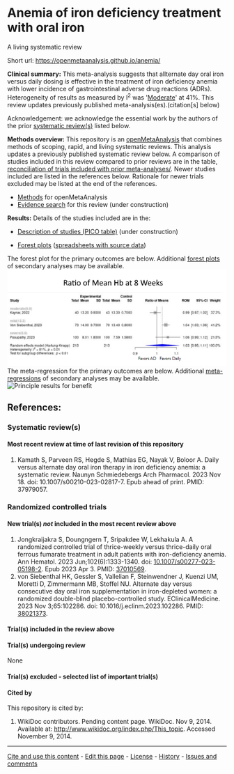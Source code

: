 Anemia of iron deficiency treatment with oral iron
============================================
A living systematic review

Short url: https://openmetaanalysis.github.io/anemia/

**Clinical summary:** This meta-analysis suggests that allternate day oral iron versus daily dosing *is* effective in the treatment of iron deficiency anemia with lower incidence of gastrointestinal adverse drug reactions (ADRs). Heterogeneity of results as measured by I<sup>2</sup> was '[Moderate](https://training.cochrane.org/handbook/current/chapter-10#section-10-10-2)' at 41%. This review updates previously published meta-analysis(es).(citation[s] below)
<!---
Meta-regression of common modulators (year of publication, study size, event rate in the control groups) finds that the outcome of the intervention is effected by xx.

* [Reconciliation of studies and conclusions with prior meta-analyses](files/reconciliation-tables/Reconciliation%20of%20studies%20and%20conclusions.pdf)
* [Keep current with this topic](files/searching/Keep-up.md)
--->
Acknowledgement: we acknowledge the essential work by the authors of the prior [systematic review(s)](#systematic-reviews) listed below.

**Methods overview:** This repository is an [openMetaAnalysis](https://openmetaanalysis.github.io/) that combines methods of scoping, rapid, and living systematic reviews.  This analysis updates a previously published systematic review below. A comparison of studies included in this review compared to prior reviews are in the table, [reconciliation of trials included with prior meta-analyses/](files/reconciliation-tables/Reconciliation%20of%20studies.pdf). Newer studies included are listed in the references below. Rationale for newer trials excluded may be listed at the end of the references. 
* [Methods](http://openmetaanalysis.github.io/methods.html) for openMetaAnalysis
* [Evidence search](files/searching/evidence-search.md) for this review (under construction)

**Results:** Details of the studies included are in the:
* [Description of studies (PICO table)](files/study-details/table-pico.pdf) (under construction)
<!---
* [Reconciliation of studies and conclusions with prior meta-analyses](files/reconciliation-tables/Reconciliation%20of%20studies%20and%20conclusions.pdf) (under construction)
* [Risk of bias assessment](files/study-details/table-bias.pdf) (under construction)
--->
* [Forest plots](../master/files/forest-plots) ([spreadsheets with source data](files/data))
<!---
* [Network plots](../master/files/network) (optional)
--->
The forest plot for the primary outcomes are below. Additional [forest plots](files/forest-plots) of secondary analyses may be available. 
![Principle results](files/forest-plots/Outcome-Primary.png)
The meta-regression for the primary outcomes are below. Additional [meta-regressions](files/metaregression) of secondary analyses may be available. 
![Principle results for benefit](files/metaregression/Outcome-Primary.png "Principle results for benefit]")
<!---
The GRADE Profile is below. ![GRADE Profile](files/GRADE-profiles/Summary-of-findings-table.png "GRADE Profile")
--->
References:
----------------------------------

### Systematic review(s)
#### Most recent review at time of last revision of this repository
1. Kamath S, Parveen RS, Hegde S, Mathias EG, Nayak V, Boloor A. Daily versus alternate day oral iron therapy in iron deficiency anemia: a systematic review. Naunyn Schmiedebergs Arch Pharmacol. 2023 Nov 18. doi: 10.1007/s00210-023-02817-7. Epub ahead of print. PMID: 37979057.

### Randomized controlled trials
#### New trial(s) *not* included in the most recent review above
1. Jongkraijakra S, Doungngern T, Sripakdee W, Lekhakula A. A randomized controlled trial of thrice-weekly versus thrice-daily oral ferrous fumarate treatment in adult patients with iron-deficiency anemia. Ann Hematol. 2023 Jun;102(6):1333-1340. doi: [10.1007/s00277-023-05198-2](http://dx.doi.org/10.1007/s00277-023-05198-2). Epub 2023 Apr 3. PMID: [37010569](http://pubmed.gov/37010569).
2. von Siebenthal HK, Gessler S, Vallelian F, Steinwendner J, Kuenzi UM, Moretti D, Zimmermann MB, Stoffel NU. Alternate day versus consecutive day oral iron supplementation in iron-depleted women: a randomized double-blind placebo-controlled study. EClinicalMedicine. 2023 Nov 3;65:102286. doi: 10.1016/j.eclinm.2023.102286. PMID: [38021373](http://pubmed.gov/38021373). 
   

#### Trial(s) included in the review above

#### Trial(s) undergoing review
None

#### Trial(s) excluded - selected list of important trial(s)

#### Cited by
This repository is cited by:

1. WikiDoc contributors. Pending content page. WikiDoc. Nov 9, 2014. Available at: http://www.wikidoc.org/index.php/This_topic. Accessed November 9, 2014. 

-------------------------------
[Cite and use this content](https://github.com/openMetaAnalysis/openMetaAnalysis.github.io/blob/master/reusing.MD)  - [Edit this page](../../edit/master/README.md) - [License](files/LICENSE.md) - [History](../../commits/master/README.md)  - 
[Issues and comments](../../issues?q=is%3Aboth+is%3Aissue)

